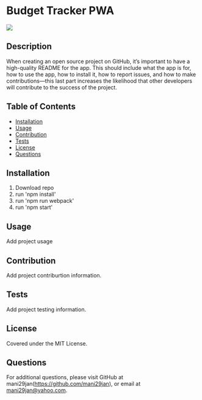 # Budget Tracker PWA
![](https://img.shields.io/badge/license-MIT%20License-blue?style=flat-square)
## Description
When creating an open source project on GitHub, it’s important to have a high-quality README for the app. This should include what the app is for, how to use the app, how to install it, how to report issues, and how to make contributions—this last part increases the likelihood that other developers will contribute to the success of the project.
## Table of Contents
* [Installation](#installation)
* [Usage](#usage)
* [Contribution](#contribution)
* [Tests](#tests)
* [License](#license)
* [Questions](#questions)

## Installation
1. Download repo
2. run 'npm install'
3. run 'npm run webpack'
4. run 'npm start'

## Usage
Add project usage

## Contribution
Add project contriburtion information.

## Tests
Add project testing information.

## License
Covered under the MIT License.

## Questions
For additional questions, please visit GitHub at mani29jan(https://github.com/mani29jan), or email at mani29jan@yahoo.com.
